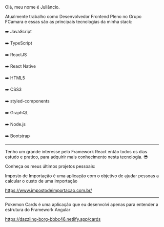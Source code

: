Olá, meu nome é Juliâncio.

Atualmente trabalho como Desenvolvedor Frontend Pleno no Grupo FCamara e essas são as principais tecnologias da minha stack:

➡️ JavaScript

➡️ TypeScript

➡️ ReactJS

➡️ React Native

➡️ HTML5

➡️ CSS3

➡️ styled-components

➡️ GraphQL

➡️ Node.js

➡️ Bootstrap

<hr>

Tenho um grande interesse pelo Framework React então todos os dias estudo e pratico, para adquirir mais conhecimento nesta tecnologia. 😎️

Conheça os meus últimos projetos pessoais:

Imposto de Importação é uma aplicação com o objetivo de ajudar pessoas a calcular o custo de uma importação

https://www.impostodeimportacao.com.br/

<hr>

Pokemon Cards é uma aplicação que eu desenvolvi apenas para entender a estrutura do Framework Angular

https://dazzling-borg-bbbc46.netlify.app/cards
